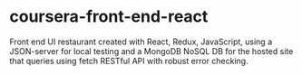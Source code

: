 # coursera-front-end-react
 
Front end UI restaurant created with React, Redux, JavaScript, using a JSON-server for local testing and a MongoDB NoSQL DB for the 
hosted site that queries using fetch RESTful API with robust error checking.

